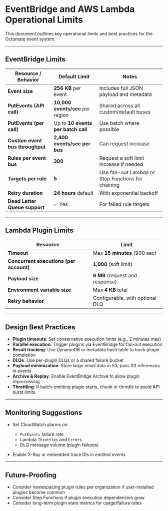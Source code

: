 # EventBridge and AWS Lambda Operational Limits

This document outlines key operational limits and best practices for the Octomate event system.

---

## EventBridge Limits

| Resource / Behavior             | Default Limit                      | Notes                                             |
| ------------------------------- | ---------------------------------- | ------------------------------------------------- |
| **Event size**                  | **256 KB** per event               | Includes full JSON payload and metadata           |
| **PutEvents (API call)**        | **10,000 events/sec** per region   | Shared across all custom/default buses            |
| **PutEvents (per call)**        | Up to **10 events per batch call** | Use batch where possible                          |
| **Custom event bus throughput** | **2,400 events/sec per bus**       | Can request increase                              |
| **Rules per event bus**         | **300**                            | Request a soft limit increase if needed           |
| **Targets per rule**            | **5**                              | Use fan-out Lambda or Step Functions for chaining |
| **Retry duration**              | **24 hours** default               | With exponential backoff                          |
| **Dead Letter Queue support**   | ✅ Yes                              | For failed rule targets                           |

---

## Lambda Plugin Limits

| Resource                                | Limit                           |
| --------------------------------------- | ------------------------------- |
| **Timeout**                             | Max **15 minutes** (900 sec)    |
| **Concurrent executions (per account)** | **1,000** (soft limit)          |
| **Payload size**                        | **6 MB** (request and response) |
| **Environment variable size**           | Max **4 KB** total              |
| **Retry behavior**                      | Configurable, with optional DLQ |

---

## Design Best Practices

* **Plugin timeouts**: Set conservative execution limits (e.g., 2 minutes max)
* **Parallel execution**: Trigger plugins via EventBridge for fan-out execution
* **Result tracking**: Use DynamoDB or metadata hash table to track plugin completion
* **DLQs**: Use per-plugin DLQs or a shared failure bucket
* **Payload minimization**: Store large email data in S3, pass S3 references in events
* **Archive & Replay**: Enable EventBridge Archive to allow plugin reprocessing
* **Throttling**: If batch-emitting plugin starts, chunk or throttle to avoid API burst limits

---

## Monitoring Suggestions

* Set CloudWatch alarms on:

  * `PutEvents` failure rate
  * Lambda `Throttles` and `Errors`
  * DLQ message volume (plugin failures)
* Enable X-Ray or embedded trace IDs in emitted events

---

## Future-Proofing

* Consider namespacing plugin rules per organization if user-installed plugins become common
* Consider Step Functions if plugin execution dependencies grow
* Consider long-term plugin state metrics for usage/failure rates
